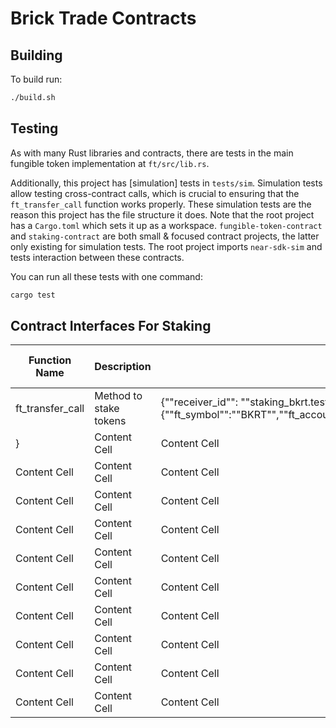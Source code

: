 # Brick Trade Contracts

## Building

To build run:

```bash
./build.sh
```

## Testing

As with many Rust libraries and contracts, there are tests in the main fungible token implementation at `ft/src/lib.rs`.

Additionally, this project has [simulation] tests in `tests/sim`. Simulation tests allow testing cross-contract calls, which is crucial to ensuring that the `ft_transfer_call` function works properly. These simulation tests are the reason this project has the file structure it does. Note that the root project has a `Cargo.toml` which sets it up as a workspace. `fungible-token-contract` and `staking-contract` are both small & focused contract projects, the latter only existing for simulation tests. The root project imports `near-sdk-sim` and tests interaction between these contracts.

You can run all these tests with one command:

```bash
cargo test
```

## Contract Interfaces For Staking

| Function Name  | Description | Parameters | Example | Explorer Link / Response|
| ------------- | ------------- | ------------- | ------------- | ------------- |
| ft_transfer_call | Method to stake tokens  | {""receiver_id"": ""staking_bkrt.testnet"",""amount"": ""5000000000000000000000000000"",""msg"": ""{""ft_symbol"":""BKRT"",""ft_account_id"":""ft_bkrt.testnet"",""decimal"":24,""duration"":15778800,""staked_by"":""ahsans.testnet"",""staking_plan"":""BKRTPremium6""}""
}  | Content Cell  | Content Cell  |
| Content Cell  | Content Cell  | Content Cell  | Content Cell  | Content Cell  |
| Content Cell  | Content Cell  | Content Cell  | Content Cell  | Content Cell  |
| Content Cell  | Content Cell  | Content Cell  | Content Cell  | Content Cell  |
| Content Cell  | Content Cell  | Content Cell  | Content Cell  | Content Cell  |
| Content Cell  | Content Cell  | Content Cell  | Content Cell  | Content Cell  |
| Content Cell  | Content Cell  | Content Cell  | Content Cell  | Content Cell  |
| Content Cell  | Content Cell  | Content Cell  | Content Cell  | Content Cell  |
| Content Cell  | Content Cell  | Content Cell  | Content Cell  | Content Cell  |
| Content Cell  | Content Cell  | Content Cell  | Content Cell  | Content Cell  |
